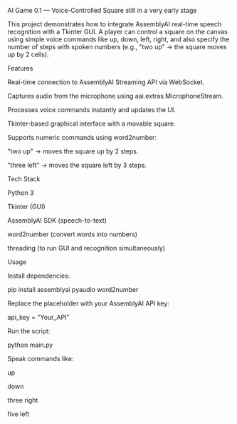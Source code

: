 AI Game 0.1 — Voice-Controlled Square
still in a very early stage

This project demonstrates how to integrate AssemblyAI real-time speech recognition with a Tkinter GUI.
A player can control a square on the canvas using simple voice commands like up, down, left, right, and also specify the number of steps with spoken numbers (e.g., "two up" → the square moves up by 2 cells).

Features

  Real-time connection to AssemblyAI Streaming API via WebSocket.
  
  Captures audio from the microphone using aai.extras.MicrophoneStream.
  
  Processes voice commands instantly and updates the UI.
  
  Tkinter-based graphical interface with a movable square.
  
  Supports numeric commands using word2number:
  
  "two up" → moves the square up by 2 steps.
  
  "three left" → moves the square left by 3 steps.

Tech Stack

  Python 3
  
  Tkinter (GUI)
  
  AssemblyAI SDK (speech-to-text)
  
  word2number (convert words into numbers)
  
  threading (to run GUI and recognition simultaneously)

Usage

Install dependencies:

  pip install assemblyai pyaudio word2number


Replace the placeholder with your AssemblyAI API key:
  
  api_key = "Your_API"


Run the script:

  python main.py


Speak commands like:
  
  up
  
  down
  
  three right
  
  five left
